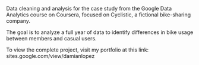 Data cleaning and analysis for the case study from the Google Data Analytics course on Coursera, focused on Cyclistic, a fictional bike-sharing company.

The goal is to analyze a full year of data to identify differences in bike usage between members and casual users.

To view the complete project, visit my portfolio at this link: sites.google.com/view/damianlopez
